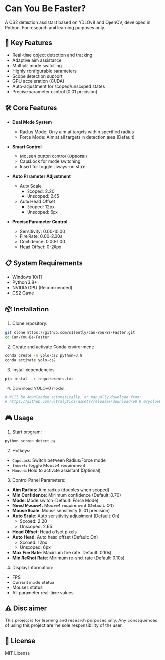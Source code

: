 # Can You Be Faster?

A CS2 detection assistant based on YOLOv8 and OpenCV, developed in Python. For research and learning purposes only.

## 🚀 Key Features

- Real-time object detection and tracking
- Adaptive aim assistance
- Multiple mode switching
- Highly configurable parameters
- Scope detection support
- GPU acceleration (CUDA)
- Auto-adjustment for scoped/unscoped states
- Precise parameter control (0.01 precision)

## 🛠️ Core Features

- **Dual Mode System**
  - Radius Mode: Only aim at targets within specified radius
  - Force Mode: Aim at all targets in detection area (Default)

- **Smart Control**
  - Mouse4 button control (Optional)
  - CapsLock for mode switching
  - Insert for toggle always-on state

- **Auto Parameter Adjustment**
  - Auto Scale
    - Scoped: 2.20
    - Unscoped: 2.65
  - Auto Head Offset
    - Scoped: 12px
    - Unscoped: 6px

- **Precise Parameter Control**
  - Sensitivity: 0.00-10.00
  - Fire Rate: 0.00-2.00s
  - Confidence: 0.00-1.00
  - Head Offset: 0-20px

## 📋 System Requirements

- Windows 10/11
- Python 3.8+
- NVIDIA GPU (Recommended)
- CS2 Game

## 📦 Installation

1. Clone repository:
```bash
git clone https://github.com/s1lently/Can-You-Be-Faster.git
cd Can-You-Be-Faster
```

2. Create and activate Conda environment:
```bash
conda create -n yolo-cs2 python=3.8
conda activate yolo-cs2
```

3. Install dependencies:
```bash
pip install -r requirements.txt
```

4. Download YOLOv8 model:
```bash
# Will be downloaded automatically, or manually download from:
# https://github.com/ultralytics/assets/releases/download/v0.0.0/yolov8s.pt
```

## 🎮 Usage

1. Start program:
```bash
python screen_detect.py
```

2. Hotkeys:
- `CapsLock`: Switch between Radius/Force mode
- `Insert`: Toggle Mouse4 requirement
- `Mouse4`: Hold to activate assistant (Optional)

3. Control Panel Parameters:
- **Aim Radius**: Aim radius (doubles when scoped)
- **Min Confidence**: Minimum confidence (Default: 0.70)
- **Mode**: Mode switch (Default: Force Mode)
- **Need Mouse4**: Mouse4 requirement (Default: Off)
- **Mouse Scale**: Mouse sensitivity (0.01 precision)
- **Auto Scale**: Auto sensitivity adjustment (Default: On)
  - Scoped: 2.20
  - Unscoped: 2.65
- **Head Offset**: Head offset pixels
- **Auto Head**: Auto head offset (Default: On)
  - Scoped: 12px
  - Unscoped: 6px
- **Max Fire Rate**: Maximum fire rate (Default: 0.10s)
- **Min ReShot Rate**: Minimum re-shot rate (Default: 0.10s)

4. Display Information:
- FPS
- Current mode status
- Mouse4 status
- All parameter real-time values

## ⚠️ Disclaimer

This project is for learning and research purposes only. Any consequences of using this project are the sole responsibility of the user.

## 📄 License

MIT License 